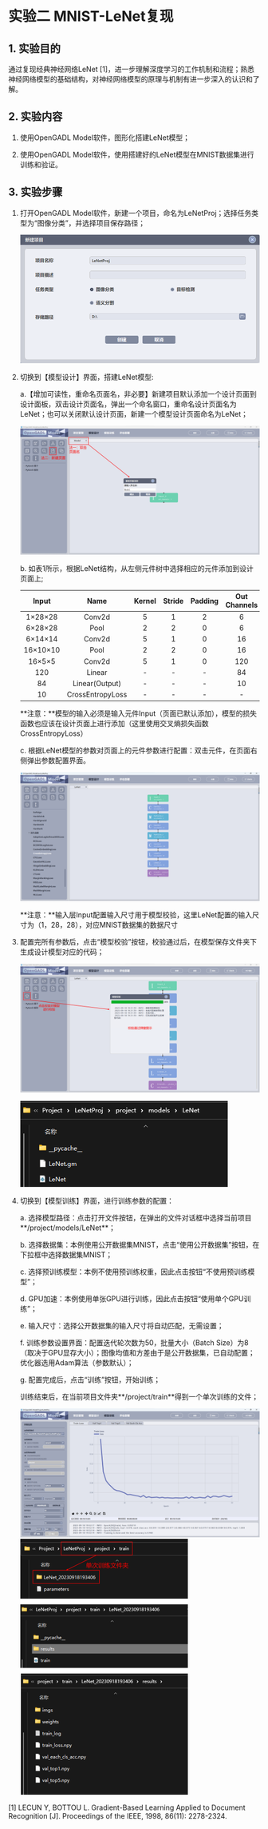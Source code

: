 # 实验二 MNIST-LeNet复现

## 1. 实验目的

通过复现经典神经网络LeNet [1]，进一步理解深度学习的工作机制和流程；熟悉神经网络模型的基础结构，对神经网络模型的原理与机制有进一步深入的认识和了解。

## 2. 实验内容

1. 使用OpenGADL Model软件，图形化搭建LeNet模型；

2. 使用OpenGADL Model软件，使用搭建好的LeNet模型在MNIST数据集进行训练和验证。

## 3. 实验步骤

1. 打开OpenGADL Model软件，新建一个项目，命名为LeNetProj；选择任务类型为“图像分类”，并选择项目保存路径；

   ![图1](https://raw.githubusercontent.com/OpenGADL/OpenGADL-Model/main/picture/202310251443445.png)

2. 切换到【模型设计】界面，搭建LeNet模型:

   a.【增加可读性，重命名页面名，非必要】新建项目默认添加一个设计页面到设计面板，双击设计页面名，弹出一个命名窗口，重命名设计页面名为LeNet；也可以关闭默认设计页面，新建一个模型设计页面命名为LeNet；

   ![图2](https://raw.githubusercontent.com/OpenGADL/OpenGADL-Model/main/picture/202310251443337.png)

   b. 如表1所示，根据LeNet结构，从左侧元件树中选择相应的元件添加到设计页面上;

   |  Input   |       Name       | Kernel | Stride | Padding | Out Channels |
   | :------: | :--------------: | :----: | :----: | :-----: | :----------: |
   | 1×28×28  |      Conv2d      |   5    |   1    |    2    |      6       |
   | 6×28×28  |       Pool       |   2    |   2    |    0    |      6       |
   | 6×14×14  |      Conv2d      |   5    |   1    |    0    |      16      |
   | 16×10×10 |       Pool       |   2    |   2    |    0    |      16      |
   |  16×5×5  |      Conv2d      |   5    |   1    |    0    |     120      |
   |   120    |      Linear      |   -    |   -    |    -    |      84      |
   |    84    |  Linear(Output)  |   -    |   -    |    -    |      10      |
   |    10    | CrossEntropyLoss |   -    |   -    |    -    |      -       |

   **注意：**模型的输入必须是输入元件Input（页面已默认添加），模型的损失函数也应该在设计页面上进行添加（这里使用交叉熵损失函数 CrossEntropyLoss）

   c. 根据LeNet模型的参数对页面上的元件参数进行配置：双击元件，在页面右侧弹出参数配置界面。

   ![图3](https://raw.githubusercontent.com/OpenGADL/OpenGADL-Model/main/picture/202310251444117.png)

   **注意：**输入层Input配置输入尺寸用于模型校验，这里LeNet配置的输入尺寸为（1，28，28），对应MNIST数据集的数据尺寸

3. 配置完所有参数后，点击“模型校验”按钮，校验通过后，在模型保存文件夹下生成设计模型对应的代码；

   ![图4_1](https://raw.githubusercontent.com/OpenGADL/OpenGADL-Model/main/picture/202310251444874.png)

   ![图4_2](https://raw.githubusercontent.com/OpenGADL/OpenGADL-Model/main/picture/202310251444317.png)

4. 切换到【模型训练】界面，进行训练参数的配置：

   a. 选择模型路径：点击打开文件按钮，在弹出的文件对话框中选择当前项目**/project/models/LeNet**； 

   b. 选择数据集：本例使用公开数据集MNIST，点击“使用公开数据集”按钮，在下拉框中选择数据集MNIST；

   c. 选择预训练模型：本例不使用预训练权重，因此点击按钮“不使用预训练模型”；

   d. GPU加速：本例使用单张GPU进行训练，因此点击按钮“使用单个GPU训练”；

   e. 输入尺寸：选择公开数据集的输入尺寸将自动匹配，无需设置；

   f. 训练参数设置界面：配置迭代轮次数为50，批量大小（Batch Size）为8（取决于GPU显存大小）；图像均值和方差由于是公开数据集，已自动配置；优化器选用Adam算法（参数默认）；

   g. 配置完成后，点击“训练”按钮，开始训练；

   训练结束后，在当前项目文件夹**/project/train**得到一个单次训练的文件；

   ![图5](https://raw.githubusercontent.com/OpenGADL/OpenGADL-Model/main/picture/202310251445238.png)
   <img src="https://raw.githubusercontent.com/OpenGADL/OpenGADL-Model/main/picture/202310251445390.png" style="zoom:50%;" />
   
   

[1] LECUN Y, BOTTOU L. Gradient-Based Learning Applied to Document Recognition [J]. Proceedings of the IEEE, 1998, 86(11): 2278-2324.

